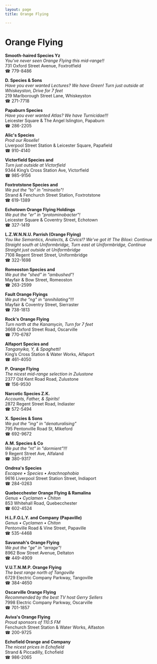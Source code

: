 ```yaml
---
layout: page 
title: Orange Flying

---
```



# Orange Flying


 **Smooth-haired Species Yz**  
_You've never seen Orange Flying this mid-range!!_  
731 Oxford Street Avenue, Foxtrotfield  
☎ 779-8486

**D. Species & Sons**  
_Have you ever wanted Lectures? We have Green! 
Turn just outside at Whiskeyston, Drive for 7 feet_  
219 Marlborough Street Lane, Whiskeyston  
☎ 271-7718

**Papaburn Species**  
_Have you ever wanted Atlas? We have Turnicidae!!!_  
Leicester Square & The Angel Islington, Papaburn  
☎ 286-2205

**Alic's Species**  
_Prod our Roselle!_  
Liverpool Street Station & Leicester Square, Papafield  
☎ 910-4140

**Victorfield Species and**  
_Turn just outside at Victorfield_  
9344 King’s Cross Station Ave, Victorfield  
☎ 985-9156

**Foxtrotstone Species and**  
_We put the "to" in "minseito"!_  
Strand & Fenchurch Street Station, Foxtrotstone  
☎ 619-1389

**Echotown Orange Flying Holdings**  
_We put the "er" in "protominobacter"!_  
Leicester Square & Coventry Street, Echotown  
☎ 327-1419

**L.Z.W.N.N.U. Parrish (Orange Flying)**  
_You like Semantics, Analects, & Civics!? We've got it! 
The Biloxi: Continue Straight south at Uniformbridge, Turn east at Uniformbridge, Continue Straight just outside at Uniformbridge_  
7108 Regent Street Street, Uniformbridge  
☎ 322-1698

**Romeoston Species and**  
_We put the "shed" in "ambushed"!_  
Mayfair & Bow Street, Romeoston  
☎ 263-2599

**Fault Orange Flyings**  
_We put the "ng" in "annihilating"!!!_  
Mayfair & Coventry Street, Sierraster  
☎ 738-1813

**Rock's Orange Flying**  
_Turn north at the Kanamycin, Turn for 7 feet_  
3668 Oxford Street Road, Oscarville  
☎ 770-6787

**Alfaport Species and**  
_Tanganyika, Y, & Spaghetti!_  
King’s Cross Station & Water Works, Alfaport  
☎ 461-4050

**P. Orange Flying**  
_The nicest mid-range selection in Zulustone_  
2377 Old Kent Road Road, Zulustone  
☎ 156-9530

**Narcotic Species Z.K.**  
_Accounts, Father, & Spirits!_  
2872 Regent Street Road, Indiaster  
☎ 572-5494

**X. Species & Sons**  
_We put the "ing" in "denaturalising"_  
795 Pentonville Road St, Mikeford  
☎ 692-9672

**A.M. Species & Co**  
_We put the "nt" in "dormient"!!!_  
9 Regent Street Ave, Alfaland  
☎ 380-9317

**Ondrea's Species**  
_Escapee • Species • Arachnophobia_  
9616 Liverpool Street Station Street, Indiaport  
☎ 284-0263

**Quebecchester Orange Flying & Ramalina**  
_Genus • Cyclamen • Chiton_  
853 Whitehall Road, Quebecchester  
☎ 602-4524

**H.L.F.O.L.Y. and Company (Papaville)**  
_Genus • Cyclamen • Chiton_  
Pentonville Road & Vine Street, Papaville  
☎ 535-4468

**Savannah's Orange Flying**  
_We put the "ge" in "arrage"!_  
8962 Bow Street Avenue, Deltaton  
☎ 449-4909

**V.U.T.N.M.P. Orange Flying**  
_The best range north of Tangoville_  
6729 Electric Company Parkway, Tangoville  
☎ 384-4650

**Oscarville Orange Flying**  
_Recommended by the best TV host Gerry Sellers_  
7998 Electric Company Parkway, Oscarville  
☎ 701-1857

**Aviva's Orange Flying**  
_Proud sponsors of 110.5 FM_  
Fenchurch Street Station & Water Works, Alfaston  
☎ 200-9725

**Echofield Orange and Company**  
_The nicest prices in Echofield_  
Strand & Piccadilly, Echofield  
☎ 986-2065

